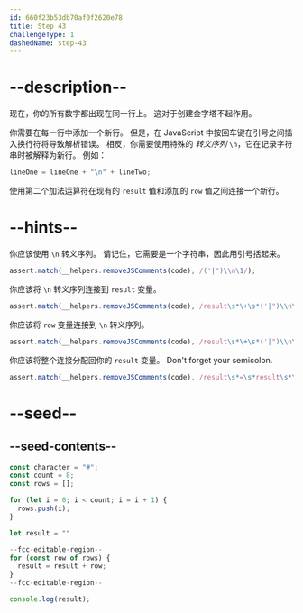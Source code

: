 ```yaml
---
id: 660f23b53db70af0f2620e78
title: Step 43
challengeType: 1
dashedName: step-43
---
```


# --description--

现在，你的所有数字都出现在同一行上。 这对于创建金字塔不起作用。

你需要在每一行中添加一个新行。 但是，在 JavaScript 中按回车键在引号之间插入换行符将导致解析错误。 相反，你需要使用特殊的 <dfn>转义序列</dfn> `\n`，它在记录字符串时被解释为新行。 例如：

```js
lineOne = lineOne + "\n" + lineTwo;
```

使用第二个加法运算符在现有的 `result` 值和添加的 `row` 值之间连接一个新行。

# --hints--

你应该使用 `\n` 转义序列。 请记住，它需要是一个字符串，因此用引号括起来。

```js
assert.match(__helpers.removeJSComments(code), /('|")\\n\1/);
```

你应该将 `\n` 转义序列连接到 `result` 变量。

```js
assert.match(__helpers.removeJSComments(code), /result\s*\+\s*('|")\\n\1/);
```

你应该将 `row` 变量连接到 `\n` 转义序列。

```js
assert.match(__helpers.removeJSComments(code), /result\s*\+\s*('|")\\n\1\s*\+\s*row/);
```

你应该将整个连接分配回你的 `result` 变量。 Don't forget your semicolon.

```js
assert.match(__helpers.removeJSComments(code), /result\s*=\s*result\s*\+\s*('|")\\n\1\s*\+\s*row;/);
```

# --seed--

## --seed-contents--

```js
const character = "#";
const count = 8;
const rows = [];

for (let i = 0; i < count; i = i + 1) {
  rows.push(i);
}

let result = ""

--fcc-editable-region--
for (const row of rows) {
  result = result + row;
}
--fcc-editable-region--

console.log(result);
```
